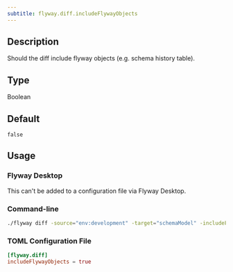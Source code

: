 ```yaml
---
subtitle: flyway.diff.includeFlywayObjects
---
```


## Description

Should the diff include flyway objects (e.g. schema history table).

## Type

Boolean

## Default

`false`

## Usage

### Flyway Desktop

This can't be added to a configuration file via Flyway Desktop.

### Command-line

```bash
./flyway diff -source="env:development" -target="schemaModel" -includeFlywayObjects=true
```

### TOML Configuration File

```toml
[flyway.diff]
includeFlywayObjects = true
```
